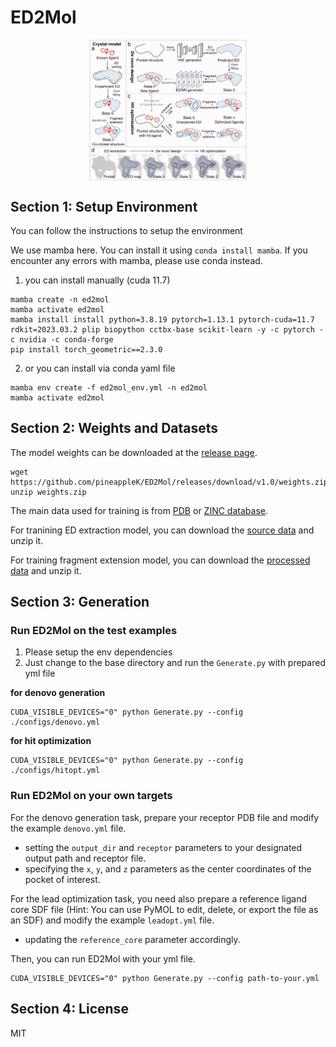 # ED2Mol

<div align=center>
<img src="./figs/Fig1.png" width="50%" height="50%" alt="TOC" align=center />
</div>

## Section 1: Setup Environment
You can follow the instructions to setup the environment

We use mamba here. You can install it using `conda install mamba`. If you encounter any errors with mamba, please use conda instead.

1. you can install manually (cuda 11.7)
```shell
mamba create -n ed2mol
mamba activate ed2mol
mamba install install python=3.8.19 pytorch=1.13.1 pytorch-cuda=11.7 rdkit=2023.03.2 plip biopython cctbx-base scikit-learn -y -c pytorch -c nvidia -c conda-forge
pip install torch_geometric==2.3.0
```

2. or you can install via conda yaml file
```shell
mamba env create -f ed2mol_env.yml -n ed2mol
mamba activate ed2mol
```

## Section 2: Weights and Datasets
The model weights can be downloaded at the [release page](https://github.com/pineappleK/ED2Mol/releases/download/v1.0/weights.zip).
```shell
wget https://github.com/pineappleK/ED2Mol/releases/download/v1.0/weights.zip
unzip weights.zip
```

The main data used for training is from [PDB](https://www.rcsb.org) or [ZINC database](https://zinc.docking.org).

For tranining ED extraction model, you can download the [source data](https://doi.org/10.5281/zenodo.14825546) and unzip it.

For training fragment extension model, you can download the [processed data](https://doi.org/10.5281/zenodo.14825546) and unzip it.

## Section 3: Generation

### Run ED2Mol on the test examples
1. Please setup the env dependencies
2. Just change to the base directory and run the `Generate.py` with prepared yml file

**for denovo generation**
```shell
CUDA_VISIBLE_DEVICES="0" python Generate.py --config ./configs/denovo.yml
```

**for hit optimization**
```shell
CUDA_VISIBLE_DEVICES="0" python Generate.py --config ./configs/hitopt.yml
```

### Run ED2Mol on your own targets

For the denovo generation task, prepare your receptor PDB file and modify the example `denovo.yml` file.

- setting the `output_dir` and `receptor` parameters to your designated output path and receptor file.
- specifying the `x`, `y`, and `z` parameters as the center coordinates of the pocket of interest.

For the lead optimization task, you need also prepare a reference ligand core SDF file (Hint: You can use PyMOL to edit, delete, or export the file as an SDF) and modify the example `leadopt.yml` file.
- updating the `reference_core` parameter accordingly.

Then, you can run ED2Mol with your yml file.
```shell
CUDA_VISIBLE_DEVICES="0" python Generate.py --config path-to-your.yml
```


## Section 4: License

MIT